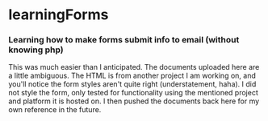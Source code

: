 # learningForms
<h3>Learning how to make forms submit info to email (without knowing php) </h3>

This was much easier than I anticipated. The documents uploaded here are a little ambiguous.
The HTML is from another project I am working on, and you'll notice the form styles aren't quite right (understatement, haha). I did not style the form, only tested for functionality using the mentioned project and platform it is hosted on. I then pushed the documents back here for my own reference in the future. 
